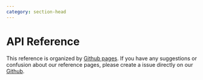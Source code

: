 ```yaml
---
category: section-head
---
```

# API Reference

This reference is organized by [Github pages](https://pages.github.com/). If you have any suggestions or confusion about our reference pages, please create a issue directly on our [Github](https://github.com/paymentwall/paymentwall.github.io). 
